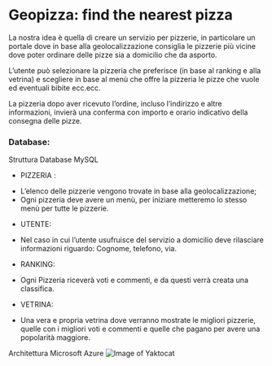 # Geopizza: find the nearest pizza

La nostra idea è quella di creare un servizio per pizzerie, in particolare un portale dove in base alla geolocalizzazione consiglia le pizzerie più vicine dove poter ordinare delle pizze sia a domicilio che da asporto.

L’utente può selezionare la pizzeria che preferisce (in base al ranking e alla vetrina) e scegliere in base al menù che offre la pizzeria le pizze che vuole ed eventuali bibite ecc.ecc.

La pizzeria dopo aver ricevuto l’ordine, incluso l’indirizzo e altre informazioni, invierà una conferma con importo e orario indicativo della consegna delle pizze.

### Database:

Struttura Database MySQL

* PIZZERIA :
-	L’elenco delle pizzerie vengono trovate in base alla geolocalizzazione;
-	Ogni pizzeria deve avere un menù, per iniziare metteremo lo stesso menù per tutte le pizzerie.
* UTENTE:
-	Nel caso in cui l’utente usufruisce del servizio a domicilio deve rilasciare informazioni riguardo: Cognome, telefono, via.
* RANKING:
-	Ogni Pizzeria riceverà voti e commenti, e da questi verrà creata una classifica. 
* VETRINA:
-	Una vera e propria vetrina dove verranno mostrate le migliori pizzerie, quelle con i migliori voti e commenti e quelle che pagano per avere una popolarità maggiore.

Architettura Microsoft Azure
![Image of Yaktocat](https://octodex.github.com/images/yaktocat.png)
